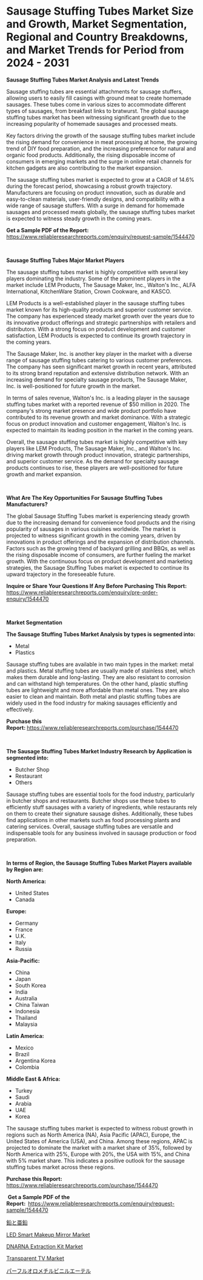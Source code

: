 <p><h1>Sausage Stuffing Tubes Market Size and Growth, Market Segmentation, Regional and Country Breakdowns, and Market Trends for Period from 2024 -  2031</h1></p><p><strong>Sausage Stuffing Tubes Market Analysis and Latest Trends</strong></p>
<p><p>Sausage stuffing tubes are essential attachments for sausage stuffers, allowing users to easily fill casings with ground meat to create homemade sausages. These tubes come in various sizes to accommodate different types of sausages, from breakfast links to bratwurst. The global sausage stuffing tubes market has been witnessing significant growth due to the increasing popularity of homemade sausages and processed meats.</p><p>Key factors driving the growth of the sausage stuffing tubes market include the rising demand for convenience in meat processing at home, the growing trend of DIY food preparation, and the increasing preference for natural and organic food products. Additionally, the rising disposable income of consumers in emerging markets and the surge in online retail channels for kitchen gadgets are also contributing to the market expansion.</p><p>The sausage stuffing tubes market is expected to grow at a CAGR of 14.6% during the forecast period, showcasing a robust growth trajectory. Manufacturers are focusing on product innovation, such as durable and easy-to-clean materials, user-friendly designs, and compatibility with a wide range of sausage stuffers. With a surge in demand for homemade sausages and processed meats globally, the sausage stuffing tubes market is expected to witness steady growth in the coming years.</p></p>
<p><strong>Get a Sample PDF of the Report:&nbsp;</strong> <a href="https://www.reliableresearchreports.com/enquiry/request-sample/1544470">https://www.reliableresearchreports.com/enquiry/request-sample/1544470</a></p>
<p>&nbsp;</p>
<p><strong>Sausage Stuffing Tubes Major Market Players</strong></p>
<p><p>The sausage stuffing tubes market is highly competitive with several key players dominating the industry. Some of the prominent players in the market include LEM Products, The Sausage Maker, Inc., Walton's Inc., ALFA International, KitchenWare Station, Crown Cookware, and KASCO.</p><p>LEM Products is a well-established player in the sausage stuffing tubes market known for its high-quality products and superior customer service. The company has experienced steady market growth over the years due to its innovative product offerings and strategic partnerships with retailers and distributors. With a strong focus on product development and customer satisfaction, LEM Products is expected to continue its growth trajectory in the coming years.</p><p>The Sausage Maker, Inc. is another key player in the market with a diverse range of sausage stuffing tubes catering to various customer preferences. The company has seen significant market growth in recent years, attributed to its strong brand reputation and extensive distribution network. With an increasing demand for specialty sausage products, The Sausage Maker, Inc. is well-positioned for future growth in the market.</p><p>In terms of sales revenue, Walton's Inc. is a leading player in the sausage stuffing tubes market with a reported revenue of $50 million in 2020. The company's strong market presence and wide product portfolio have contributed to its revenue growth and market dominance. With a strategic focus on product innovation and customer engagement, Walton's Inc. is expected to maintain its leading position in the market in the coming years.</p><p>Overall, the sausage stuffing tubes market is highly competitive with key players like LEM Products, The Sausage Maker, Inc., and Walton's Inc. driving market growth through product innovation, strategic partnerships, and superior customer service. As the demand for specialty sausage products continues to rise, these players are well-positioned for future growth and market expansion.</p></p>
<p>&nbsp;</p>
<p><strong>What Are The Key Opportunities For Sausage Stuffing Tubes Manufacturers?</strong></p>
<p><p>The global Sausage Stuffing Tubes market is experiencing steady growth due to the increasing demand for convenience food products and the rising popularity of sausages in various cuisines worldwide. The market is projected to witness significant growth in the coming years, driven by innovations in product offerings and the expansion of distribution channels. Factors such as the growing trend of backyard grilling and BBQs, as well as the rising disposable income of consumers, are further fueling the market growth. With the continuous focus on product development and marketing strategies, the Sausage Stuffing Tubes market is expected to continue its upward trajectory in the foreseeable future.</p></p>
<p><strong>Inquire or Share Your Questions If Any Before Purchasing This Report:</strong> <a href="https://www.reliableresearchreports.com/enquiry/pre-order-enquiry/1544470">https://www.reliableresearchreports.com/enquiry/pre-order-enquiry/1544470</a></p>
<p>&nbsp;</p>
<p><strong>Market Segmentation</strong></p>
<p><strong>The Sausage Stuffing Tubes Market Analysis by types is segmented into:</strong></p>
<p><ul><li>Metal</li><li>Plastics</li></ul></p>
<p><p>Sausage stuffing tubes are available in two main types in the market: metal and plastics. Metal stuffing tubes are usually made of stainless steel, which makes them durable and long-lasting. They are also resistant to corrosion and can withstand high temperatures. On the other hand, plastic stuffing tubes are lightweight and more affordable than metal ones. They are also easier to clean and maintain. Both metal and plastic stuffing tubes are widely used in the food industry for making sausages efficiently and effectively.</p></p>
<p><strong>Purchase this Report:&nbsp;</strong><a href="https://www.reliableresearchreports.com/purchase/1544470">https://www.reliableresearchreports.com/purchase/1544470</a></p>
<p>&nbsp;</p>
<p><strong>The Sausage Stuffing Tubes Market Industry Research by Application is segmented into:</strong></p>
<p><ul><li>Butcher Shop</li><li>Restaurant</li><li>Others</li></ul></p>
<p><p>Sausage stuffing tubes are essential tools for the food industry, particularly in butcher shops and restaurants. Butcher shops use these tubes to efficiently stuff sausages with a variety of ingredients, while restaurants rely on them to create their signature sausage dishes. Additionally, these tubes find applications in other markets such as food processing plants and catering services. Overall, sausage stuffing tubes are versatile and indispensable tools for any business involved in sausage production or food preparation.</p></p>
<p>&nbsp;</p>
<p><strong>In terms of Region, the Sausage Stuffing Tubes Market Players available by Region are:</strong></p>
<p>
    <p> <strong> North America: </strong>
        <ul>
            <li>United States</li>
            <li>Canada</li>
        </ul>
        </p> 
    <p> <strong> Europe: </strong>
        <ul>
            <li>Germany</li>
            <li>France</li>
            <li>U.K.</li>
            <li>Italy</li>
            <li>Russia</li>
        </ul>
        </p> 
    <p> <strong> Asia-Pacific: </strong>
        <ul>
            <li>China</li>
            <li>Japan</li>
            <li>South Korea</li>
            <li>India</li>
            <li>Australia</li>
            <li>China Taiwan</li>
            <li>Indonesia</li>
            <li>Thailand</li>
            <li>Malaysia</li>
        </ul>
        </p> 
    <p> <strong> Latin America: </strong>
        <ul>
            <li>Mexico</li>
            <li>Brazil</li>
            <li>Argentina Korea</li>
            <li>Colombia</li>
        </ul>
        </p> 
    <p> <strong> Middle East & Africa: </strong>
        <ul>
            <li>Turkey</li>
            <li>Saudi</li>
            <li>Arabia</li>
            <li>UAE</li>
            <li>Korea</li>
        </ul>
    </p>
    </p>
<p><p>The sausage stuffing tubes market is expected to witness robust growth in regions such as North America (NA), Asia Pacific (APAC), Europe, the United States of America (USA), and China. Among these regions, APAC is projected to dominate the market with a market share of 35%, followed by North America with 25%, Europe with 20%, the USA with 15%, and China with 5% market share. This indicates a positive outlook for the sausage stuffing tubes market across these regions.</p></p>
<p><strong>Purchase this Report: </strong><a href="https://www.reliableresearchreports.com/purchase/1544470">https://www.reliableresearchreports.com/purchase/1544470</a></p>
<p>&nbsp;<strong>Get a Sample PDF of the Report:&nbsp;&nbsp;</strong><a href="https://www.reliableresearchreports.com/enquiry/request-sample/1544470">https://www.reliableresearchreports.com/enquiry/request-sample/1544470</a></p>
<p><strong></strong></p>
<p><p><a href="https://medium.com/@gustavorn8776xcc/%E9%89%9B%E3%81%A8%E4%BA%9C%E9%89%9B%E5%B8%82%E5%A0%B4%E3%81%AF%E5%B8%82%E5%A0%B4%E3%82%B7%E3%82%A7%E3%82%A2-%E3%82%B5%E3%82%A4%E3%82%BA-2031%E5%B9%B4%E3%81%BE%E3%81%A7%E3%81%AE%E4%BA%88%E6%B8%AC%E3%81%AB%E7%84%A6%E7%82%B9%E3%82%92%E5%BD%93%E3%81%A6%E3%81%A6%E3%81%84%E3%81%BE%E3%81%99-dd86e4056e35">鉛と亜鉛</a></p><p><a href="https://github.com/biheemgalvinlouises6hokrh3h/Market-Research-Report-List-1/blob/main/led-smart-makeup-mirror-market.md">LED Smart Makeup Mirror Market</a></p><p><a href="https://www.linkedin.com/pulse/dnarna-extraction-kit-market-provides-detailed-segmentation-based-nmdtf?trackingId=NeeicNLccoQOL0opECHcrA%3D%3D">DNARNA Extraction Kit Market</a></p><p><a href="https://github.com/guneycigdem35/Market-Research-Report-List-2/blob/main/transparent-tv-market.md">Transparent TV Market</a></p><p><a href="https://github.com/ihabdkwlxs948/Market-Research-Report-List-1/blob/main/59409613597.md">パーフルオロメチルビニルエーテル</a></p></p>